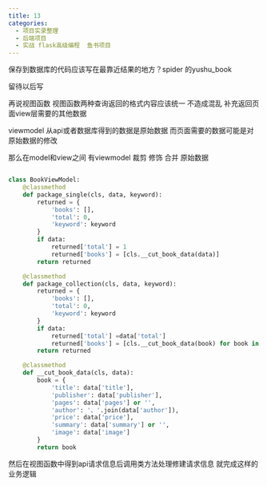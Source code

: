 ```yaml
---
title: 13
categories:
  - 项目实录整理
  - 后端项目
  - 实战 flask高级编程  鱼书项目
---
```


保存到数据库的代码应该写在最靠近结果的地方？spider 的yushu_book

留待以后写


再说视图函数
视图函数两种查询返回的格式内容应该统一  不造成混乱
补充返回页面view层需要的其他数据


viewmodel
从api或者数据库得到的数据是原始数据 而页面需要的数据可能是对原始数据的修改

那么在model和view之间 有viewmodel 裁剪 修饰 合并 原始数据

``` python

class BookViewModel:
    @classmethod
    def package_single(cls, data, keyword):
        returned = {
            'books': [],
            'total': 0,
            'keyword': keyword
        }
        if data:
            returned['total'] = 1
            returned['books'] = [cls.__cut_book_data(data)]
        return returned

    @classmethod
    def package_collection(cls, data, keyword):
        returned = {
            'books': [],
            'total': 0,
            'keyword': keyword
        }
        if data:
            returned['total'] =data['total']
            returned['books'] = [cls.__cut_book_data(book) for book in data['books'] ]
        return returned

    @classmethod
    def __cut_book_data(cls, data):
        book = {
            'title': data['title'],
            'publisher': data['publisher'],
            'pages': data['pages'] or '',
            'author': '、'.join(data['author']),
            'price': data['price'],
            'summary': data['summary'] or '',
            'image': data['image']
        }
        return book

```


然后在视图函数中得到api请求信息后调用类方法处理修建请求信息 就完成这样的业务逻辑
